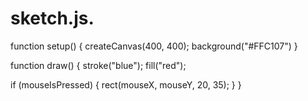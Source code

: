 # sketch.js.
function setup() {
  createCanvas(400, 400);
  background("#FFC107")
}

function draw() {
  stroke("blue");
  fill("red");
  
  
  if (mouseIsPressed) {
    rect(mouseX, mouseY, 20, 35);
  }
}
